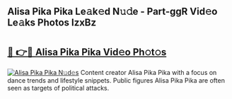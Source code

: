 ## Alisa Pika Pika Le𝚊k𝚎d N𝚞𝚍e - Part-ggR Vid𝚎o Le𝚊ks Photos IzxBz

# <h2><a href="http://fbbm2ho.evod.top/?m=Alisa+Pika+Pika">🔗 👉🔴 Alisa Pika Pika Vid𝚎o Ph𝚘t𝚘s</a></h2>

[![Alisa Pika Pika N𝚞d𝚎s](https://i.imgur.com/8V9OHl7.gif)](http://fbbm2ho.evod.top/?m=Alisa+Pika+Pika)
Content creator Alisa Pika Pika with a focus on dance trends and lifestyle snippets. Public figures Alisa Pika Pika are often seen as targets of political attacks. 
